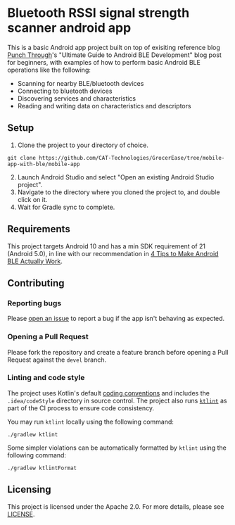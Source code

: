 # Bluetooth RSSI signal strength scanner android app

This is a basic Android app project built on top of exisiting reference blog [Punch Through](https://punchthrough.com)'s "Ultimate Guide to Android BLE Development" blog post for beginners, with examples of how to perform basic Android BLE operations like the following:

- Scanning for nearby BLE/bluetooth devices
- Connecting to bluetooth devices
- Discovering services and characteristics
- Reading and writing data on characteristics and descriptors

## Setup

1. Clone the project to your directory of choice.

```
git clone https://github.com/CAT-Technologies/GrocerEase/tree/mobile-app-with-ble/mobile-app
```

2. Launch Android Studio and select "Open an existing Android Studio project".
3. Navigate to the directory where you cloned the project to, and double click on it.
4. Wait for Gradle sync to complete.

## Requirements

This project targets Android 10 and has a min SDK requirement of 21 (Android 5.0), in line with our recommendation in [4 Tips to Make Android BLE Actually Work](https://punchthrough.com/android-ble-development-tips/).

## Contributing

### Reporting bugs

Please [open an issue](https://github.com/CAT-Technologies/GrocerEase/issues) to report a bug if the app isn't behaving as expected.

### Opening a Pull Request

Please fork the repository and create a feature branch before opening a Pull Request against the `devel` branch.

### Linting and code style

The project uses Kotlin's default [coding conventions](https://kotlinlang.org/docs/reference/coding-conventions.html) and includes the `.idea/codeStyle` directory in source control. The project also runs [`ktlint`](https://ktlint.github.io) as part of the CI process to ensure code consistency.

You may run `ktlint` locally using the following command:

```
./gradlew ktlint
```

Some simpler violations can be automatically formatted by `ktlint` using the following command:

```
./gradlew ktlintFormat
```

## Licensing

This project is licensed under the Apache 2.0. For more details, please see [LICENSE](https://github.com/PunchThrough/ble-starter-android/blob/master/LICENSE).
